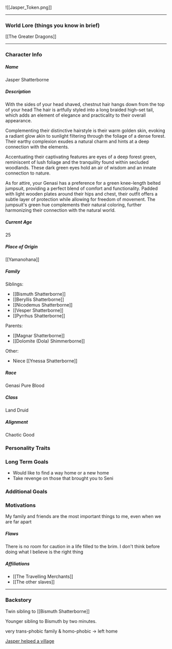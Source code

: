 ![[Jasper_Token.png]]

---
### World Lore (things you know in brief)
[[The Greater Dragons]]

---
### Character Info

##### Name 
Jasper Shatterborne


##### Description
With the sides of your head shaved, chestnut hair hangs down from the top of your head
The hair is artfully styled into a long braided high-set tail, which adds an element of elegance and practicality to their overall appearance.

Complementing their distinctive hairstyle is their warm golden skin, evoking a radiant glow akin to sunlight filtering through the foliage of a dense forest. Their earthy complexion exudes a natural charm and hints at a deep connection with the elements.

Accentuating their captivating features are eyes of a deep forest green, reminiscent of lush foliage and the tranquility found within secluded woodlands. These dark green eyes hold an air of wisdom and an innate connection to nature.

As for attire, your Genasi has a preference for a green knee-length belted jumpsuit, providing a perfect blend of comfort and functionality. Padded with light wooden plates around their hips and chest, their outfit offers a subtle layer of protection while allowing for freedom of movement. The jumpsuit's green hue complements their natural coloring, further harmonizing their connection with the natural world.


##### Current Age
25

##### Place of Origin
[[Yamanohana]]

##### Family

Siblings: 
- [[Bismuth Shatterborne]]
- [[Beryllis Shatterborne]]
- [[Nicodemus Shatterborne]]
- [[Vesper Shatterborne]]
- [[Pyrrhus Shatterborne]]

Parents:
- [[Magnar Shatterborne]]
- [[Dolomite (Dola) Shimmerborne]]

Other: 
- Niece [[Ynessa Shatterborne]]

##### Race
Genasi Pure Blood

##### Class
Land Druid

##### Alignment
Chaotic Good

### Personality Traits


### Long Term Goals
- Would like to find a way home or a new home
- Take revenge on those that brought you to Seni

### Additional Goals


### Motivations
My family and friends are the most important things to me, even when we are far apart

##### Flaws
There is no room for caution in a life filled to the brim. I don't think before doing what I believe is the right thing

##### Affiliations
- [[The Travelling Merchants]]
- [[The other slaves]]

---
### Backstory
Twin sibling to [[Bismuth Shatterborne]]

Younger sibling to Bismuth by two minutes.

very trans-phobic family & homo-phobic -> left home

[Jasper helped a village](That%20Time%20Jasper%20Helped%20a%20Village)
